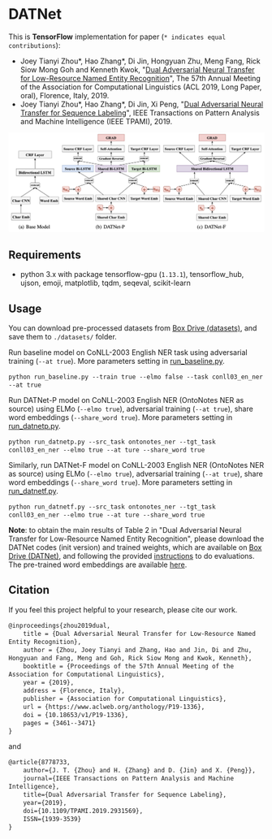 # DATNet

This is **TensorFlow** implementation for paper (`* indicates equal contributions`):

- Joey Tianyi Zhou*, Hao Zhang*, Di Jin, Hongyuan Zhu, Meng Fang, Rick Siow Mong Goh and Kenneth Kwok, "[Dual 
Adversarial Neural Transfer for Low-Resource Named Entity Recognition](https://www.aclweb.org/anthology/P19-1336/)", The 
57th Annual Meeting of the Association for Computational Linguistics (ACL 2019, Long Paper, oral), Florence, Italy, 2019.
- Joey Tianyi Zhou*, Hao Zhang*, Di Jin, Xi Peng, "[Dual Adversarial Neural Transfer for Sequence 
Labeling](https://ieeexplore.ieee.org/document/8778733)", IEEE Transactions on Pattern Analysis and Machine Intelligence 
(IEEE TPAMI), 2019.

![overview](/figures/datnet.jpg)

## Requirements
- python 3.x with package tensorflow-gpu (`1.13.1`), tensorflow_hub, ujson, emoji, matplotlib, tqdm, seqeval, scikit-learn

## Usage

You can download pre-processed datasets from [Box Drive (datasets)](https://app.box.com/s/3rgap12lnwr7mamkaks1lql12d46lat1), 
and save them to `./datasets/` folder.

Run baseline model on CoNLL-2003 English NER task using adversarial training (`--at true`). 
More parameters setting in [run_baseline.py](/run_baseline.py).
```shell script
python run_baseline.py --train true --elmo false --task conll03_en_ner --at true
```

Run DATNet-P model on CoNLL-2003 English NER (OntoNotes NER as source) using ELMo (`--elmo true`), adversarial training 
(`--at true`), share word embeddings (`--share_word true`). More parameters setting in [run_datnetp.py](/run_datnetp.py).
```shell script
python run_datnetp.py --src_task ontonotes_ner --tgt_task conll03_en_ner --elmo true --at ture --share_word true
```

Similarly, run DATNet-F model on CoNLL-2003 English NER (OntoNotes NER as source) using ELMo (`--elmo true`), adversarial 
training (`--at true`), share word embeddings (`--share_word true`). More parameters setting in 
[run_datnetf.py](/run_datnetf.py).
```shell script
python run_datnetf.py --src_task ontonotes_ner --tgt_task conll03_en_ner --elmo true --at ture --share_word true
```

**Note**: to obtain the main results of Table 2 in "Dual Adversarial Neural Transfer for Low-Resource Named Entity 
Recognition", please download the DATNet codes (init version) and trained weights, which are available on 
[Box Drive (DATNet)](https://app.box.com/s/d7nuslxqccgtbct06vrzvtpbz7a3rtw8), and following the provided 
[instructions](https://app.box.com/s/toa8ncdp2hyk81qfeyqbsule2864zkky) to do evaluations. The pre-trained word 
embeddings are available [here](http://www.limteng.com/research/2018/05/14/pretrained-word-embeddings.html).

## Citation
If you feel this project helpful to your research, please cite our work.
```
@inproceedings{zhou2019dual,
    title = {Dual Adversarial Neural Transfer for Low-Resource Named Entity Recognition},
    author = {Zhou, Joey Tianyi and Zhang, Hao and Jin, Di and Zhu, Hongyuan and Fang, Meng and Goh, Rick Siow Mong and Kwok, Kenneth},
    booktitle = {Proceedings of the 57th Annual Meeting of the Association for Computational Linguistics},
    year = {2019},
    address = {Florence, Italy},
    publisher = {Association for Computational Linguistics},
    url = {https://www.aclweb.org/anthology/P19-1336},
    doi = {10.18653/v1/P19-1336},
    pages = {3461--3471}
}
```
and
```
@article{8778733,
    author={J. T. {Zhou} and H. {Zhang} and D. {Jin} and X. {Peng}},
    journal={IEEE Transactions on Pattern Analysis and Machine Intelligence},
    title={Dual Adversarial Transfer for Sequence Labeling},
    year={2019},
    doi={10.1109/TPAMI.2019.2931569},
    ISSN={1939-3539}
}
```
